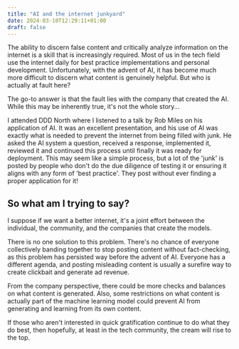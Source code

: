 ```yaml
---
title: "AI and the internet junkyard"
date: 2024-03-10T12:29:11+01:00
draft: false
---
```


The ability to discern false content and critically analyze information on the internet is a skill that is increasingly required. Most of us in the tech field use the internet daily for best practice implementations and personal development. Unfortunately, with the advent of AI, it has become much more difficult to discern what content is genuinely helpful. But who is actually at fault here?

The go-to answer is that the fault lies with the company that created the AI. While this may be inherently true, it's not the whole story...

I attended DDD North where I listened to a talk by Rob Miles on his application of AI. It was an excellent presentation, and his use of AI was exactly what is needed to prevent the internet from being filled with junk. He asked the AI system a question, received a response, implemented it, reviewed it and continued this process until finally it was ready for deployment. This may seem like a simple process, but a lot of the 'junk' is posted by people who don't do the due diligence of testing it or ensuring it aligns with any form of 'best practice'. They post without ever finding a proper application for it!

## So what am I trying to say?

I suppose if we want a better internet, it's a joint effort between the individual, the community, and the companies that create the models.

There is no one solution to this problem. There's no chance of everyone collectively banding together to stop posting content without fact-checking, as this problem has persisted way before the advent of AI. Everyone has a different agenda, and posting misleading content is usually a surefire way to create clickbait and generate ad revenue.

From the company perspective, there could be more checks and balances on what content is generated. Also, some restrictions on what content is actually part of the machine learning model could prevent AI from generating and learning from its own content.

If those who aren't interested in quick gratification continue to do what they do best, then hopefully, at least in the tech community, the cream will rise to the top.
